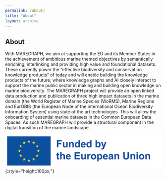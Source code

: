 ```yaml
---
permalink: /about/
title: "About"
layout: archive
---
```

## About
With MAREGRAPH, we aim at supporting the EU and its Member States in the achievement of ambitious marine themed objectives by semantically enriching, interlinking and providing high value and foundational datasets. These currently power the “effective biodiversity and conservation knowledge products” of today and will enable building the knowledge products of the future, where knowledge graphs and AI closely interact to support the marine public sector in making and building open knowledge on marine biodiversity. The MAREGRAPH project will provide an open linked data production and publication of three high impact datasets in the marine domain (the World Register of Marine Species (WoRMS), Marine Regions and EurOBIS (the European Node of the international Ocean Biodiversity Information System) using state of the art technologies. This will allow the onboarding of essential marine datasets in the Common European Data Spaces. As such MAREGRAPH will provide a structural component in the digital transition of the marine landscape.

![](/img/eufunded.jpg){:style="height:100px;"}

